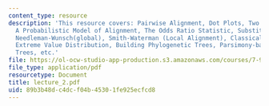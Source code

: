 ```yaml
---
content_type: resource
description: 'This resource covers: Pairwise Alignment, Dot Plots, Two possible models,
  A Probabilistic Model of Alignment, The Odds Ratio Statistic, Substitution Matrix,
  Needleman-Wunsch(global), Smith-Waterman (Local Alignment), Classical Approach:
  Extreme Value Distribution, Building Phylogenetic Trees, Parsimony-based Phylogenetic
  Trees, etc.'
file: https://ol-ocw-studio-app-production.s3.amazonaws.com/courses/7-90j-computational-functional-genomics-spring-2005/89b3b48dc4dcf04b45301fe925ecfcd8_lecture_2.pdf
file_type: application/pdf
resourcetype: Document
title: lecture_2.pdf
uid: 89b3b48d-c4dc-f04b-4530-1fe925ecfcd8
---
```

